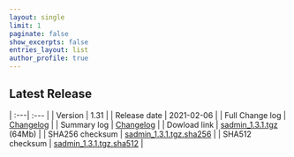 ```yaml
---
layout: single
limit: 1
paginate: false
show_excerpts: false
entries_layout: list
author_profile: true
---
```


## Latest Release

| :---| :--- | 
| Version           | 1.31 | 
| Release date      | 2021-02-06 | 
| Full Change log   | [Changelog](https://github.com/jadupl2/sadmin/releases/tag/1.3.1) | 
| Summary log       | [Changelog](/_pages/changelog/) | 
| Dowload link      | [sadmin_1.3.1.tgz](https://github.com/jadupl2/sadmin/releases/download/1.3.1/sadmin_1.3.1.tgz) (64Mb) | 
| SHA256 checksum   | [sadmin_1.3.1.tgz.sha256](https://github.com/jadupl2/sadmin/releases/download/1.3.1/sadmin_1.3.1.tgz.sha256)         | 
| SHA512 checksum   | [sadmin_1.3.1.tgz.sha512](https://github.com/jadupl2/sadmin/releases/download/1.3.1/sadmin_1.3.1.tgz.sha512)         | 
